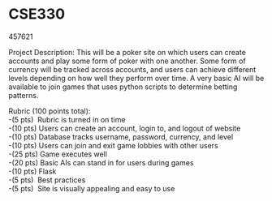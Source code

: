 # CSE330
457621

Project Description: This will be a poker site on which users can create accounts and play some form of poker with one another. Some form of currency will be tracked across accounts, and users can achieve different levels depending on how well they perform over time. A very basic AI will be available to join games that uses python scripts to determine betting patterns.


Rubric (100 points total):  
-(5 pts) &nbsp;Rubric is turned in on time  
-(10 pts) Users can create an account, login to, and logout of website  
-(10 pts) Database tracks username, password, currency, and level  
-(10 pts) Users can join and exit game lobbies with other users  
-(25 pts) Game executes well  
-(20 pts) Basic AIs can stand in for users during games  
-(10 pts) Flask  
-(5 pts) &nbsp;Best practices  
-(5 pts) &nbsp;Site is visually appealing and easy to use  
